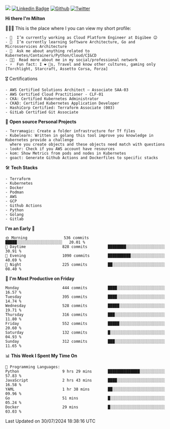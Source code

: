 ![](https://komarev.com/ghpvc/?username=miltlima&color=blueviolet) [![Linkedin Badge](https://img.shields.io/badge/-LinkedIn-blue?style=flat-square&logo=Linkedin&logoColor=white&link=https://www.linkedin.com/in/miltonlimaj/)](https://www.linkedin.com/in/miltonlimaj/) [![Github](https://img.shields.io/github/followers/miltlima?style=social)](https://github.com/miltlima?tab=followers) [![Twitter](https://img.shields.io/twitter/follow/milt_lima?style=social)](https://twitter.com/milt_lima)
 


     
**Hi there I'm Milton**

👨🏽‍💻 This is the place where I you can view my short profile:
```text
- 🔭  I’m currently working as Cloud Platform Engineer at Digibee 😉
- 🌱  I’m currently learning Software Architecture, Go and Microsservices Architecture
- 💬  Ask me about anything related to Kubernetes/Containers/Python/Cloud/CI&CD
- 👨‍💻  Read more about me in my social/professional network
- ⚡  Fun fact: I ❤️ 🐶s, Travel and know other cultures, gaming only [Torchlight, Starcraft, Assetto Corsa, Forza]
```
🎖 Certifications
```text
- AWS Certified Solutions Architect – Associate SAA-03
- AWS Certified Cloud Practitioner - CLF-01
- CKA: Certified Kubernetes Administrator
- CKAD: Certified Kubernetes Application Developer
- HashiCorp Certified: Terraform Associate (003)
- GitLab Certified Git Associate
```
📐 **Open source Personal Projects**

```text
- Terramagic: Create a folder infrastructure for Tf files
- Kubelearn: Written in golang this tool improve you knowledge in Kubernetes provide a challenge
  where you create objects and these objects need match with questions
- lookr: Check if you AWS account have resources
- kom: Show Metrics from pods and nodes in Kubernetes
- goact: Generate Github Actions and Dockerfiles to specific stacks
```
🛠 **Tech Stacks**

```text
- Terraform
- Kubernetes
- Docker
- Podman
- AWS
- GCP
- Github Actions
- Python
- Golang
- Gitlab
```         

<!--START_SECTION:waka-->
**I'm an Early 🐤** 

```text
🌞 Morning                536 commits         █████░░░░░░░░░░░░░░░░░░░░   20.01 % 
🌆 Daytime                828 commits         ████████░░░░░░░░░░░░░░░░░   30.91 % 
🌃 Evening                1090 commits        ██████████░░░░░░░░░░░░░░░   40.69 % 
🌙 Night                  225 commits         ██░░░░░░░░░░░░░░░░░░░░░░░   08.40 % 
```
📅 **I'm Most Productive on Friday** 

```text
Monday                   444 commits         ████░░░░░░░░░░░░░░░░░░░░░   16.57 % 
Tuesday                  395 commits         ████░░░░░░░░░░░░░░░░░░░░░   14.74 % 
Wednesday                528 commits         █████░░░░░░░░░░░░░░░░░░░░   19.71 % 
Thursday                 316 commits         ███░░░░░░░░░░░░░░░░░░░░░░   11.80 % 
Friday                   552 commits         █████░░░░░░░░░░░░░░░░░░░░   20.60 % 
Saturday                 132 commits         █░░░░░░░░░░░░░░░░░░░░░░░░   04.93 % 
Sunday                   312 commits         ███░░░░░░░░░░░░░░░░░░░░░░   11.65 % 
```


📊 **This Week I Spent My Time On** 

```text
💬 Programming Languages: 
Python                   9 hrs 29 mins       ██████████████░░░░░░░░░░░   57.83 % 
JavaScript               2 hrs 43 mins       ████░░░░░░░░░░░░░░░░░░░░░   16.58 % 
YAML                     1 hr 38 mins        ██░░░░░░░░░░░░░░░░░░░░░░░   09.96 % 
Go                       51 mins             █░░░░░░░░░░░░░░░░░░░░░░░░   05.24 % 
Docker                   29 mins             █░░░░░░░░░░░░░░░░░░░░░░░░   03.03 % 
```


 Last Updated on 30/07/2024 18:38:16 UTC
<!--END_SECTION:waka-->
